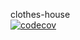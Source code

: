 clothes-house  
[![codecov](https://codecov.io/gh/b1a9id/clothes-house/branch/develop/graph/badge.svg)](https://codecov.io/gh/b1a9id/clothes-house)
